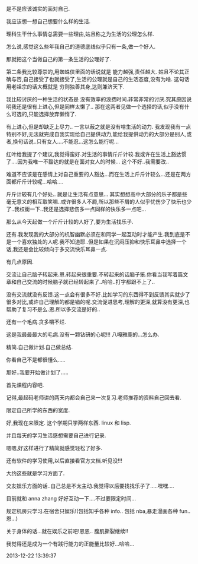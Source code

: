 是不是应该诚实的面对自己.

我应该想一想自己想要什么样的生活.

理科生干什么事情总需要一些理由,姑且称之为生活的公理怎么样.

怎么说,感觉这么些年我自己的道德底线似乎只有一条,做一个好人.

那就把这个当做自己的第一条生活的公理好了.

第二条我比较尊崇的,用蜘蛛侠里面的话说就是 能力越强,责任越大. 姑且不论其正确与否,自己接受了也就接受了,生活的公理就是自己的生活态度,没有为啥. 这句话用老祖宗的话大概就是 穷则独善其身,达则兼济天下. 

我比较讨厌的一种生活的状态是 没有效率的浪费时间.非常非常的讨厌.究其原因说明我还是很有上进心,但是同样太懒了.. 那在这两者见做一个选择的话,似乎没有什么可选的,只能选择放弃懒惰了.

有上进心,但是却缺乏上尽力.. 一言以蔽之就是没有啥生活的动力. 我发现我有一点特别不好,无法就完成自我实现给自己提供动力,能给我提供动力的大部分是别人,或者,换句话说..只有女人....不能忍...这怎么能行呢...

红叶给我提了个建议,我觉得蛮好.对生活的事情斤斤计较.我或许在生活上豁达惯了....因为我唯一不豁达的就是在面对女人的时候... 这个不好..我需要改..

难道不应该是在感情上对自己重要的人豁达...而在生活上斤斤计较么...还是在两方面都斤斤计较呢...哈哈....

斤斤计较有几个好处.. 就是让生活有点意思... 其实想想高中大部分的乐子都是些毫无意义的相互取笑嘛..或许很多人不屑,所以那些不屑的人似乎忧伤少了快乐也少了..我权衡一下..我还是选择悲伤多一点同样的快乐多一点吧...

那么从今天起做一个斤斤计较的人好了,要为生活找乐子.

还有.我发现我的大部分的机智幽默必须在和同学一起互动时才能产生.我到底是不是一个喜欢独处的人呢.我不知道耶..但是如果在沉闷压抑和快乐耳鼻中选择一个话,我还是会比较倾向于多交流快乐耳鼻一点.

有几点原因.

交流让自己脑子转起来.恩.转起来很重要.不转起来的话脑子笨.你看当我写着篇文章和自己交流的时候脑子就已经转起来了..哈哈..打字都跟不上了..

没有交流就没有反馈.这一点会有很多不好.比如学习的东西得不到反馈其实就少了很多对比,或许自己理解的都是错的呢.交流促进思考,理解的更深,就算没有更深,也帮助了复习不是么.恩.所以多交流是好的..

还有一个毛病.贪多嚼不烂.

这是我最最最大的毛病.没有一颗钻研的心呢!!!
八嘎雅鹿的...怎么办.

精简.自己做计划.自己做总结.

你看自己不是都很懂么.....

那好..我要开始做计划了.....


首先课程内容吧.

记得,最起码老师讲的两天内都会自己来一次复习.老师推荐的资料自己回去看.

限定自己所学的东西的宽度.

好,我现在来限定.
这个学期只学两样东西.
linux 和 lisp.

并且每天的学习生活感想需要自己进行记录.

嗯嗯,好这样进行了精简就感觉轻松了好多.

还有软件的学习使用,以后直接看官方文档.听见没!!!


大约这些就是学习方面了.

交友娱乐方面的话..自己总是不太主动.我觉得以后要找找乐子了.....嘿嘿....

目前就和 anna zhang 好好互动一下....不过要限定时间...

规定机房只学习.在宿舍只娱乐!(包括知乎各种 info.. 包括 nba,暴走漫画各种 fun..恩...)

关于身体的话...就在娱乐之前吧!恩恩.. 腹肌撕裂继续!!


我觉得还是成为一个有践行能力的正能量比较好...哈哈...

2013-12-22 13:39:37


